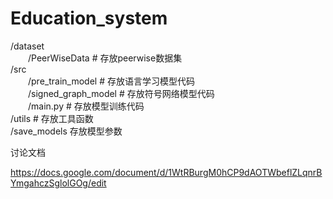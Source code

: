 # Education_system

/dataset  
&emsp;&emsp;/PeerWiseData # 存放peerwise数据集  
/src  
&emsp;&emsp;/pre_train_model # 存放语言学习模型代码  
&emsp;&emsp;/signed_graph_model # 存放符号网络模型代码  
&emsp;&emsp;/main.py # 存放模型训练代码  
/utils # 存放工具函数  
/save_models 存放模型参数

  
讨论文档

https://docs.google.com/document/d/1WtRBurgM0hCP9dAOTWbeflZLqnrBYmgahczSglolGOg/edit
